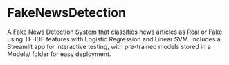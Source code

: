 # FakeNewsDetection
A Fake News Detection System that classifies news articles as Real or Fake using TF-IDF features with Logistic Regression and Linear SVM. Includes a Streamlit app for interactive testing, with pre-trained models stored in a Models/ folder for easy deployment.
